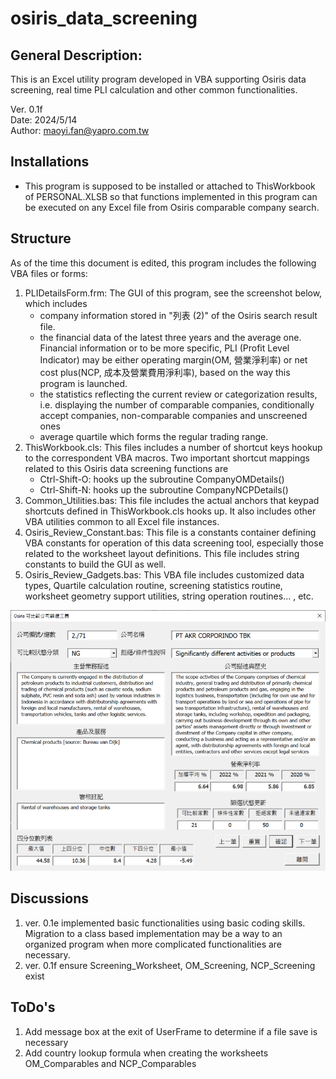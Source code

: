 # osiris_data_screening
## General Description: 
This is an Excel utility program developed in VBA supporting Osiris data screening, real time PLI calculation and other common functionalities.

Ver. 0.1f  
Date: 2024/5/14  
Author: maoyi.fan@yapro.com.tw

## Installations
* This program is supposed to be installed or attached to ThisWorkbook of PERSONAL.XLSB so that functions implemented in this program can be executed on any Excel file from Osiris comparable company search.

## Structure
As of the time this document is edited, this program includes the following VBA files or forms:
1. PLIDetailsForm.frm: The GUI of this program, see the screenshot below, which includes 
      * company information stored in "列表 (2)" of the Osiris search result file. 
      * the financial data of the latest three years and the average one. Financial information or to be more specific, PLI (Profit Level Indicator) may be either operating margin(OM, 營業淨利率) or net cost plus(NCP, 成本及營業費用淨利率), based on the way this program is launched. 
      * the statistics reflecting the current review or categorization results, i.e. displaying the number of comparable companies, conditionally accept companies, non-comparable companies and unscreened ones
      * average quartile which forms the regular trading range.
2. ThisWorkbook.cls: This files includes a number of shortcut keys hookup to the correspondent VBA macros. Two important shortcut mappings related to this Osiris data screening functions are
      * Ctrl-Shift-O: hooks up the subroutine CompanyOMDetails() 
      * Ctrl-Shift-N: hooks up the subroutine CompanyNCPDetails() 
3. Common_Utilities.bas: This file includes the actual anchors that keypad shortcuts defined in ThisWorkbook.cls hooks up. It also includes other VBA utilities common to all Excel file instances.
4. Osiris_Review_Constant.bas: This file is a constants container defining VBA constants for operation of this data screening tool, especially those related to the worksheet layout definitions. This file includes string constants to build the GUI as well.
5. Osiris_Review_Gadgets.bas: This VBA file includes customized data types, Quartile calculation routine, screening statistics routine, worksheet geometry support utilities, string operation routines... , etc.
<img src="./img/GUI.png" width=""> 

## Discussions
1. ver. 0.1e implemented basic functionalities using basic coding skills. Migration to a class based implementation may be a way to an organized program when more complicated functionalities are necessary.
2. ver. 0.1f ensure Screening_Worksheet, OM_Screening, NCP_Screening exist

## ToDo's
1. Add message box at the exit of UserFrame to determine if a file save is necessary
2. Add country lookup formula when creating the worksheets OM_Comparables and NCP_Comparables
